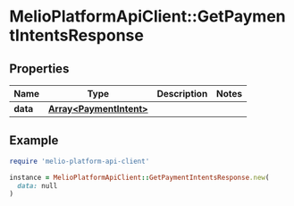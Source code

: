 # MelioPlatformApiClient::GetPaymentIntentsResponse

## Properties

| Name | Type | Description | Notes |
| ---- | ---- | ----------- | ----- |
| **data** | [**Array&lt;PaymentIntent&gt;**](PaymentIntent.md) |  |  |

## Example

```ruby
require 'melio-platform-api-client'

instance = MelioPlatformApiClient::GetPaymentIntentsResponse.new(
  data: null
)
```

